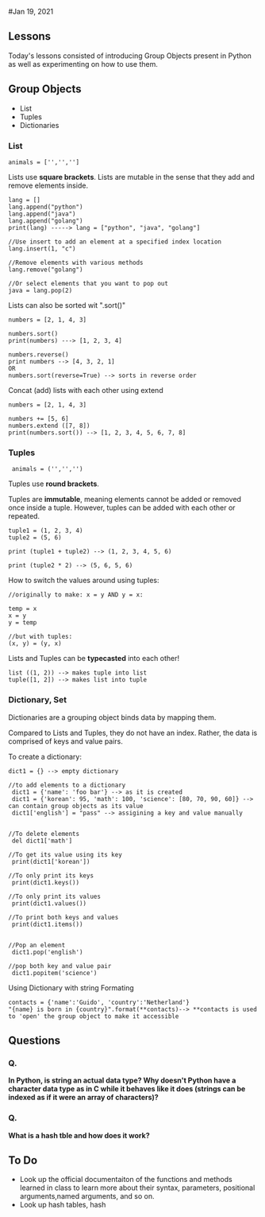 #Jan 19, 2021

## Lessons
Today's lessons consisted of introducing Group Objects present in Python as well as experimenting on how to use them.

## Group Objects
- List
- Tuples
- Dictionaries

### List
```
animals = ['','','']
```
Lists use **square brackets**.
Lists are mutable in the sense that they add and remove elements inside.
```
lang = []
lang.append("python") 
lang.append("java") 
lang.append("golang")
print(lang) -----> lang = ["python", "java", "golang"]

//Use insert to add an element at a specified index location
lang.insert(1, "c")

//Remove elements with various methods
lang.remove("golang")

//Or select elements that you want to pop out
java = lang.pop(2)
```

Lists can also be sorted wit ".sort()"
```
numbers = [2, 1, 4, 3]

numbers.sort()
print(numbers) ---> [1, 2, 3, 4]

numbers.reverse()
print numbers --> [4, 3, 2, 1]
OR
numbers.sort(reverse=True) --> sorts in reverse order
```

Concat (add) lists with each other using extend

```
numbers = [2, 1, 4, 3]

numbers += [5, 6]
numbers.extend ([7, 8])
print(numbers.sort()) --> [1, 2, 3, 4, 5, 6, 7, 8]
```

### Tuples
```
 animals = ('','','')
```
Tuples use **round brackets**.

Tuples are **immutable**, meaning elements cannot be added or removed once inside a tuple. However, tuples can be added with each other or repeated.
```
tuple1 = (1, 2, 3, 4)
tuple2 = (5, 6)

print (tuple1 + tuple2) --> (1, 2, 3, 4, 5, 6)

print (tuple2 * 2) --> (5, 6, 5, 6)
```

How to switch the values around using tuples:
```
//originally to make: x = y AND y = x:

temp = x
x = y
y = temp

//but with tuples:
(x, y) = (y, x)
```

Lists and Tuples can be **typecasted** into each other!

```
list ((1, 2)) --> makes tuple into list
tuple([1, 2]) --> makes list into tuple
```


### Dictionary, Set

Dictionaries are a grouping object binds data by mapping them. 

Compared to Lists and Tuples, they do not have an index. Rather, the data is comprised of keys and value pairs.

To create a dictionary:
```
dict1 = {} --> empty dictionary

//to add elements to a dictionary
 dict1 = {'name': 'foo bar'} --> as it is created
 dict1 = {'korean': 95, 'math': 100, 'science': [80, 70, 90, 60]} --> can contain group objects as its value
 dict1['english'] = "pass" --> assigining a key and value manually


//To delete elements
 del dict1['math']

//To get its value using its key
 print(dict1['korean'])

//To only print its keys
 print(dict1.keys())

//To only print its values
 print(dict1.values())

//To print both keys and values
 print(dict1.items())


//Pop an element
 dict1.pop('english')

//pop both key and value pair
 dict1.popitem('science')

```



Using Dictionary with string Formating


```
contacts = {'name':'Guido', 'country':'Netherland'}
"{name} is born in {country}".format(**contacts)--> **contacts is used to 'open' the group object to make it accessible
```

## Questions
### Q.
**In Python, is string an actual data type? Why doesn't Python have a character data type as in C while it behaves like it does (strings can be indexed as if it were an array of characters)?**

### Q.
**What is a hash tble and how does it work?**



## To Do
- Look up the official documentaiton of the functions and methods learned in class to learn more about their syntax, parameters, positional arguments,named arguments, and so on.
- Look up hash tables, hash